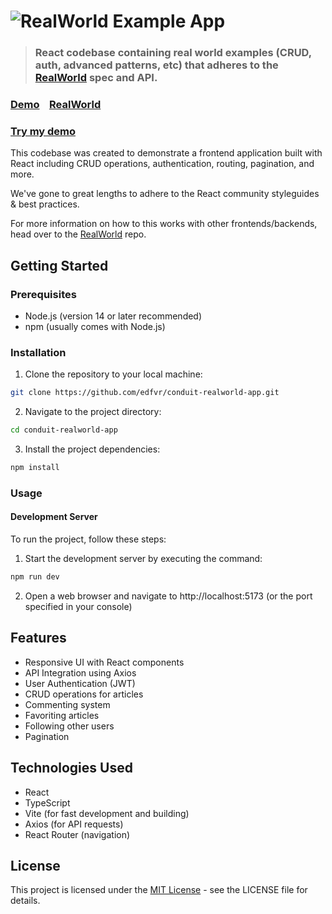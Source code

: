 # ![RealWorld Example App](logo.png)

> ### React codebase containing real world examples (CRUD, auth, advanced patterns, etc) that adheres to the [RealWorld](https://github.com/gothinkster/realworld) spec and API.

### [Demo](https://demo.realworld.io/)&nbsp;&nbsp;&nbsp;&nbsp;[RealWorld](https://github.com/gothinkster/realworld)

### [Try my demo](https://react-realworld-app.vercel.app//)

This codebase was created to demonstrate a frontend application built with React including CRUD operations, authentication, routing, pagination, and more.

We've gone to great lengths to adhere to the React community styleguides & best practices.

For more information on how to this works with other frontends/backends, head over to the [RealWorld](https://github.com/gothinkster/realworld) repo.

## Getting Started

### Prerequisites

- Node.js (version 14 or later recommended)
- npm (usually comes with Node.js)

### Installation

1. Clone the repository to your local machine:

```bash
git clone https://github.com/edfvr/conduit-realworld-app.git
```

2. Navigate to the project directory:

```bash
cd conduit-realworld-app
```

3. Install the project dependencies:

```bash
npm install
```

### Usage

#### Development Server

To run the project, follow these steps:

1. Start the development server by executing the command:

```bash
npm run dev
```

2. Open a web browser and navigate to http://localhost:5173 (or the port specified in your console)

## Features

- Responsive UI with React components
- API Integration using Axios
- User Authentication (JWT)
- CRUD operations for articles
- Commenting system
- Favoriting articles
- Following other users
- Pagination

## Technologies Used

- React
- TypeScript
- Vite (for fast development and building)
- Axios (for API requests)
- React Router (navigation)

## License

This project is licensed under the [MIT License](LICENSE) - see the LICENSE file for details.
